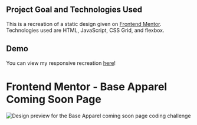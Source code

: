 ## Project Goal and Technologies Used

This is a recreation of a static design given on [Frontend Mentor](https://www.frontendmentor.io).</br>
Technologies used are HTML, JavaScript, CSS Grid, and flexbox.

## Demo 
You can view my responsive recreation [here](2-base-apparel-landing-page.netlify.com)!

# Frontend Mentor - Base Apparel Coming Soon Page 

![Design preview for the Base Apparel coming soon page coding challenge](./design/desktop-preview.jpg)

